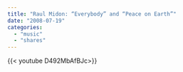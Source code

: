 ```yaml
---
title: "Raul Midon: “Everybody” and “Peace on Earth”"
date: "2008-07-19"
categories:
  - "music"
  - "shares"
---
```


<div style="width: 70vw;">{{< youtube D492MbAfBJc>}}</div>
